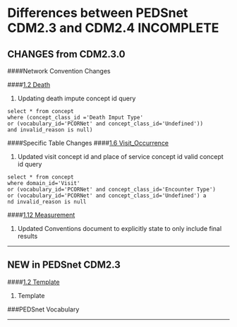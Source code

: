 # Differences between PEDSnet CDM2.3 and CDM2.4  ****INCOMPLETE****

## CHANGES from CDM2.3.0

####Network Convention Changes 

####[1.2 Death](Pedsnet_CDM_ETL_Conventions.md#12-death-1)
1. Updating death impute concept id query

```
select * from concept 
where (concept_class_id ='Death Imput Type' 
or (vocabulary_id='PCORNet' and concept_class_id='Undefined')) 
and invalid_reason is null)
```

####Specific Table Changes
####[1.6 Visit_Occurrence](Pedsnet_CDM_ETL_Conventions.md#16-visit_occurrence)
1. Updated visit concept id and place of service concept id valid concept id query
```
select * from concept 
where domain_id='Visit' 
or (vocabulary_id='PCORNet' and concept_class_id='Encounter Type')
or (vocabulary_id='PCORNet' and concept_class_id='Undefined') a
nd invalid_reason is null
```
####[1.12 Measurement](Pedsnet_CDM_ETL_Conventions.md#112-measurement-1)
1. Updated Conventions document to explicitly state to only include final results


***
## NEW in PEDSnet CDM2.3

####[1.2 Template](Pedsnet_CDM_ETL_Conventions.md#12-death-1)
1. Template

###PEDSnet Vocabulary

***
